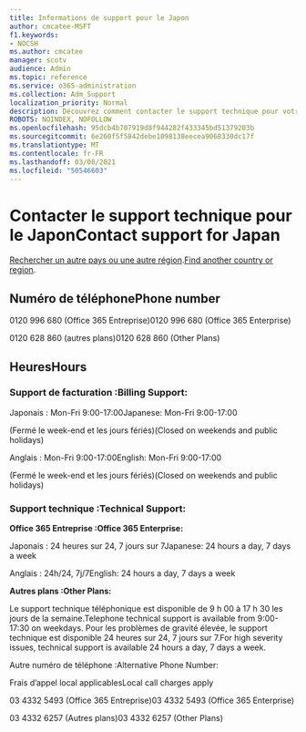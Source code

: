 ```yaml
---
title: Informations de support pour le Japon
author: cmcatee-MSFT
f1.keywords:
- NOCSH
ms.author: cmcatee
manager: scotv
audience: Admin
ms.topic: reference
ms.service: o365-administration
ms.collection: Adm_Support
localization_priority: Normal
description: Découvrez comment contacter le support technique pour votre pays ou région.
ROBOTS: NOINDEX, NOFOLLOW
ms.openlocfilehash: 95dcb4b707919d8f944282f433345bd51379203b
ms.sourcegitcommit: 6e260f5f5842debe1098138eecea9068330dc17f
ms.translationtype: MT
ms.contentlocale: fr-FR
ms.lasthandoff: 03/08/2021
ms.locfileid: "50546603"
---
```

# <a name="contact-support-for-japan"></a><span data-ttu-id="99e71-103">Contacter le support technique pour le Japon</span><span class="sxs-lookup"><span data-stu-id="99e71-103">Contact support for Japan</span></span>

<span data-ttu-id="99e71-104">[Rechercher un autre pays ou une autre région](../contact-support-for-business-products.md).</span><span class="sxs-lookup"><span data-stu-id="99e71-104">[Find another country or region](../contact-support-for-business-products.md).</span></span>

## <a name="phone-number"></a><span data-ttu-id="99e71-105">Numéro de téléphone</span><span class="sxs-lookup"><span data-stu-id="99e71-105">Phone number</span></span>
<span data-ttu-id="99e71-106">0120 996 680 (Office 365 Entreprise)</span><span class="sxs-lookup"><span data-stu-id="99e71-106">0120 996 680 (Office 365 Enterprise)</span></span>

<span data-ttu-id="99e71-107">0120 628 860 (autres plans)</span><span class="sxs-lookup"><span data-stu-id="99e71-107">0120 628 860 (Other Plans)</span></span>

## <a name="hours"></a><span data-ttu-id="99e71-108">Heures</span><span class="sxs-lookup"><span data-stu-id="99e71-108">Hours</span></span>
### <a name="billing-support"></a><span data-ttu-id="99e71-109">Support de facturation :</span><span class="sxs-lookup"><span data-stu-id="99e71-109">Billing Support:</span></span>

<span data-ttu-id="99e71-110">Japonais : Mon-Fri 9:00-17:00</span><span class="sxs-lookup"><span data-stu-id="99e71-110">Japanese: Mon-Fri 9:00-17:00</span></span>

<span data-ttu-id="99e71-111">(Fermé le week-end et les jours fériés)</span><span class="sxs-lookup"><span data-stu-id="99e71-111">(Closed on weekends and public holidays)</span></span>

<span data-ttu-id="99e71-112">Anglais : Mon-Fri 9:00-17:00</span><span class="sxs-lookup"><span data-stu-id="99e71-112">English: Mon-Fri 9:00-17:00</span></span>

<span data-ttu-id="99e71-113">(Fermé le week-end et les jours fériés)</span><span class="sxs-lookup"><span data-stu-id="99e71-113">(Closed on weekends and public holidays)</span></span>

### <a name="technical-support"></a><span data-ttu-id="99e71-114">Support technique :</span><span class="sxs-lookup"><span data-stu-id="99e71-114">Technical Support:</span></span>

<span data-ttu-id="99e71-115">**Office 365 Entreprise :**</span><span class="sxs-lookup"><span data-stu-id="99e71-115">**Office 365 Enterprise:**</span></span>

<span data-ttu-id="99e71-116">Japonais : 24 heures sur 24, 7 jours sur 7</span><span class="sxs-lookup"><span data-stu-id="99e71-116">Japanese: 24 hours a day, 7 days a week</span></span>

<span data-ttu-id="99e71-117">Anglais : 24h/24, 7j/7</span><span class="sxs-lookup"><span data-stu-id="99e71-117">English: 24 hours a day, 7 days a week</span></span>

<span data-ttu-id="99e71-118">**Autres plans :**</span><span class="sxs-lookup"><span data-stu-id="99e71-118">**Other Plans:**</span></span>

<span data-ttu-id="99e71-119">Le support technique téléphonique est disponible de 9 h 00 à 17 h 30 les jours de la semaine.</span><span class="sxs-lookup"><span data-stu-id="99e71-119">Telephone technical support is available from 9:00-17:30 on weekdays.</span></span> <span data-ttu-id="99e71-120">Pour les problèmes de gravité élevée, le support technique est disponible 24 heures sur 24, 7 jours sur 7.</span><span class="sxs-lookup"><span data-stu-id="99e71-120">For high severity issues, technical support is available 24 hours a day, 7 days a week.</span></span>

<span data-ttu-id="99e71-121">Autre numéro de téléphone :</span><span class="sxs-lookup"><span data-stu-id="99e71-121">Alternative Phone Number:</span></span>

<span data-ttu-id="99e71-122">Frais d’appel local applicables</span><span class="sxs-lookup"><span data-stu-id="99e71-122">Local call charges apply</span></span>

<span data-ttu-id="99e71-123">03 4332 5493 (Office 365 Entreprise)</span><span class="sxs-lookup"><span data-stu-id="99e71-123">03 4332 5493 (Office 365 Enterprise)</span></span>

<span data-ttu-id="99e71-124">03 4332 6257 (Autres plans)</span><span class="sxs-lookup"><span data-stu-id="99e71-124">03 4332 6257 (Other Plans)</span></span>
